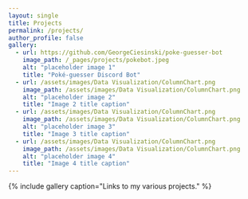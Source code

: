 ```yaml
---
layout: single
title: Projects
permalink: /projects/
author_profile: false
gallery:
  - url: https://github.com/GeorgeCiesinski/poke-guesser-bot
    image_path: /_pages/projects/pokebot.jpeg
    alt: "placeholder image 1"
    title: "Poké-guesser Discord Bot"
  - url: /assets/images/Data Visualization/ColumnChart.png
    image_path: /assets/images/Data Visualization/ColumnChart.png
    alt: "placeholder image 2"
    title: "Image 2 title caption"
  - url: /assets/images/Data Visualization/ColumnChart.png
    image_path: /assets/images/Data Visualization/ColumnChart.png
    alt: "placeholder image 3"
    title: "Image 3 title caption"
  - url: /assets/images/Data Visualization/ColumnChart.png
    image_path: /assets/images/Data Visualization/ColumnChart.png
    alt: "placeholder image 4"
    title: "Image 4 title caption"
---
```



{% include gallery caption="Links to my various projects." %}
